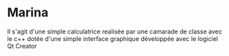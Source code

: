 # Marina
Il s'agit d'une simple calculatrice realisée par une camarade de classe avec le c++ dotée d'une simple interface graphique développée avec le logiciel Qt Creator
